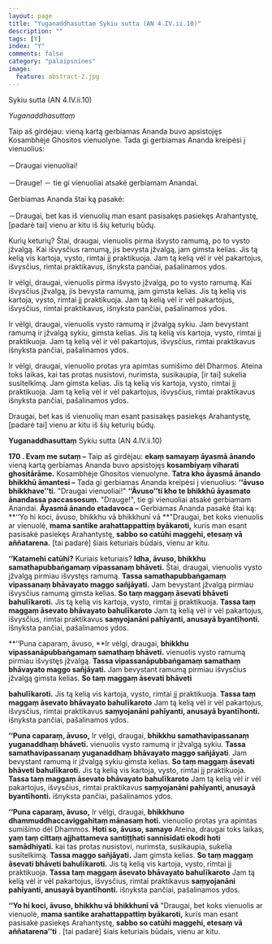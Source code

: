```yaml
---
layout: page
title: "Yuganaddhasuttaṃ Sykiu sutta (AN 4.IV.ii.10)"
description: ""
tags: [Y]
index: "Y"
comments: false
category: "palaipsnines"
image:
  feature: abstract-2.jpg
---
```


Sykiu sutta (AN 4.IV.ii.10)

*Yuganaddhasuttaṃ*

Taip aš girdėjau: vieną kartą gerbiamas Ananda buvo apsistojęs Kosambhėje Ghositos vienuolyne. Tada gi gerbiamas Ananda kreipėsi į vienuolius:

－Draugai vienuoliai!

－Drauge! － tie gi vienuoliai atsakė gerbiamam Anandai.

Gerbiamas Ananda štai ką pasakė:

－Draugai, bet kas iš vienuolių man esant pasisakęs pasiekęs Arahantystę, [padarė tai] vienu ar kitu iš šių keturių būdų.

Kurių keturių? Štai, draugai, vienuolis pirma išvysto ramumą, po to vysto įžvalgą. Kai išvysčius ramumą, jis bevysta įžvalgą, jam gimsta kelias. Jis tą kelią vis kartoja, vysto, rimtai jį praktikuoja. Jam tą kelią vėl ir vėl pakartojus, išvysčius, rimtai praktikavus, išnyksta pančiai, pašalinamos ydos.

Ir vėlgi, draugai, vienuolis pirma išvysto įžvalgą, po to vysto ramumą. Kai išvysčius įžvalgą, jis bevysta ramumą, jam gimsta kelias. Jis tą kelią vis kartoja, vysto, rimtai jį praktikuoja. Jam tą kelią vėl ir vėl pakartojus, išvysčius, rimtai praktikavus, išnyksta pančiai, pašalinamos ydos.
<!--break-->
Ir vėlgi, draugai, vienuolis vysto ramumą ir įžvalgą sykiu. Jam bevystant ramumą ir įžvalgą sykiu, gimsta kelias. Jis tą kelią vis kartoja, vysto, rimtai jį praktikuoja. Jam tą kelią vėl ir vėl pakartojus, išvysčius, rimtai praktikavus išnyksta pančiai, pašalinamos ydos.

Ir vėlgi, draugai, vienuolio protas yra apimtas sumišimo dėl Dharmos. Ateina toks laikas, kai tas protas nusistovi, nurimsta, susikaupia, [ir tai] sukelia susitelkimą. Jam gimsta kelias. Jis tą kelią vis kartoja, vysto, rimtai jį praktikuoja. Jam tą kelią vėl ir vėl pakartojus, išvysčius, rimtai praktikavus išnyksta pančiai, pašalinamos ydos.

Draugai, bet kas iš vienuolių man esant pasisakęs pasiekęs Arahantystę, [padarė tai] vienu ar kitu iš šių keturių būdų.

**Yuganaddhasuttaṃ** Sykiu sutta (AN 4.IV.ii.10)

**170 . Evaṃ me sutaṃ –** Taip aš girdėjau: **ekaṃ samayaṃ āyasmā ānando** vieną kartą gerbiamas Ananda buvo apsistojęs **kosambiyaṃ viharati ghositārāme.** Kosambhėje Ghositos vienuolyne. **Tatra kho āyasmā ānando bhikkhū āmantesi –** Tada gi gerbiamas Ananda kreipėsi į vienuolius: **‘‘āvuso bhikkhave’’ti.** "Draugai vienuoliai!" **‘‘Āvuso’’ti kho te bhikkhū āyasmato ānandassa paccassosuṃ.** "Drauge!", tie gi vienuoliai atsakė gerbiamam Anandai. **Āyasmā ānando etadavoca –** Gerbiamas Ananda pasakė štai ką: **‘‘Yo hi koci, āvuso, bhikkhu vā bhikkhunī vā **"Draugai, bet koks vienuolis ar vienuolė, **mama santike arahattappattiṃ byākaroti,** kuris man esant pasisakė pasiekęs Arahantystę, **sabbo so catūhi maggehi, etesaṃ vā aññatarena.** [tai padarė] šiais keturiais būdais, vienu ar kitu.

**‘‘Katamehi catūhi?** Kuriais keturiais? **Idha, āvuso, bhikkhu samathapubbaṅgamaṃ vipassanaṃ bhāveti.** Štai, draugai, vienuolis vysto įžvalgą pirmiau išvystęs ramumą. **Tassa samathapubbaṅgamaṃ vipassanaṃ bhāvayato maggo sañjāyati.** Jam bevystant įžvalgą pirmiau išvysčius ramumą gimsta kelias. **So taṃ maggaṃ āsevati bhāveti bahulīkaroti.** Jis tą kelią vis kartoja, vysto, rimtai jį praktikuoja. **Tassa taṃ maggaṃ āsevato bhāvayato bahulīkaroto** Jam tą kelią vėl ir vėl pakartojus, išvysčius, rimtai praktikavus **saṃyojanāni pahīyanti, anusayā byantīhonti.** išnyksta pančiai, pašalinamos ydos.

**‘‘Puna caparaṃ, āvuso, **Ir vėlgi, draugai, **bhikkhu vipassanāpubbaṅgamaṃ samathaṃ bhāveti.** vienuolis vysto ramumą pirmiau išvystęs įžvalgą. **Tassa vipassanāpubbaṅgamaṃ samathaṃ bhāvayato maggo sañjāyati.** Jam bevystant  ramumą pirmiau išvysčius įžvalgą gimsta kelias. **So taṃ maggaṃ āsevati bhāveti**

**bahulīkaroti.** Jis tą kelią vis kartoja, vysto, rimtai jį praktikuoja. **Tassa taṃ maggaṃ āsevato bhāvayato bahulīkaroto** Jam tą kelią vėl ir vėl pakartojus, išvysčius, rimtai praktikavus **saṃyojanāni pahīyanti, anusayā byantīhonti.** išnyksta pančiai, pašalinamos ydos.

**‘‘Puna caparaṃ, āvuso,** Ir vėlgi, draugai, **bhikkhu samathavipassanaṃ yuganaddhaṃ bhāveti.** vienuolis vysto ramumą ir įžvalgą sykiu. **Tassa samathavipassanaṃ yuganaddhaṃ bhāvayato maggo sañjāyati**. Jam bevystant  ramumą ir įžvalgą sykiu gimsta kelias. **So taṃ maggaṃ āsevati bhāveti bahulīkaroti.** Jis tą kelią vis kartoja, vysto, rimtai jį praktikuoja. **Tassa taṃ maggaṃ āsevato bhāvayato bahulīkaroto** Jam tą kelią vėl ir vėl pakartojus, išvysčius, rimtai praktikavus **saṃyojanāni pahīyanti, anusayā byantīhonti.** išnyksta pančiai, pašalinamos ydos.

**‘‘Puna caparaṃ, āvuso,** Ir vėlgi, draugai, **bhikkhuno dhammuddhaccaviggahitaṃ mānasaṃ hoti.** vienuolio protas yra apimtas sumišimo dėl Dhammos. **Hoti so, āvuso, samayo** Ateina, draugai toks laikas, **yaṃ taṃ cittaṃ ajjhattameva santiṭṭhati sannisīdati ekodi hoti samādhiyati.** kai tas protas nusistovi, nurimsta, susikaupia, sukelia susitelkimą. **Tassa maggo sañjāyati.** Jam gimsta kelias. **So taṃ maggaṃ āsevati bhāveti bahulīkaroti.** Jis tą kelią vis kartoja, vysto, rimtai jį praktikuoja. **Tassa taṃ maggaṃ āsevato bhāvayato bahulīkaroto** Jam tą kelią vėl ir vėl pakartojus, išvysčius, rimtai praktikavus **saṃyojanāni pahīyanti, anusayā byantīhonti.** išnyksta pančiai, pašalinamos ydos.

**‘‘Yo hi koci, āvuso, bhikkhu vā bhikkhunī vā** "Draugai, bet koks vienuolis ar vienuolė, **mama santike arahattappattiṃ byākaroti,** kuris man esant pasisakė pasiekęs Arahantystę, **sabbo so catūhi maggehi, etesaṃ vā aññatarena’’ti** . [tai padarė] šiais keturiais būdais, vienu ar kitu.
